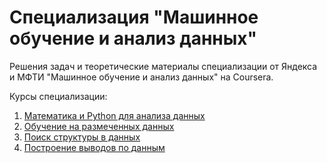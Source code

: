 # Специализация "Машинное обучение и анализ данных"

Решения задач и теоретические материалы специализации от Яндекса и МФТИ "Машинное обучение и анализ данных" на Coursera.

Курсы специализации:

1. [Математика и Python для анализа данных](https://github.com/AlexG888/Specialization_from_MIPT_and_Yandex/tree/master/course_1)
2. [Обучение на размеченных данных](https://github.com/AlexG888/Specialization_from_MIPT_and_Yandex/tree/master/course_2)
3. [Поиск структуры в данных](https://github.com/AlexG888/Specialization_from_MIPT_and_Yandex/tree/master/course_3)
4. [Построение выводов по данным](https://github.com/AlexG888/Specialization_from_MIPT_and_Yandex/tree/master/course_4)
